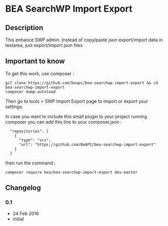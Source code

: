# BEA SearchWP Import Export #

## Description ##

This enhance SWP admin. Instead of copy/paste json export/import data in textarea, just export/import json files

## Important to know ##

To get this work, use composer :

```
git clone https://github.com/beapi/bea-searchwp-import-export && cd bea-searchwp-import-export
composer dump-autoload
```

Then go to tools > SWP Import Export page to import or export your settings

In case you want to include this small plugin to your project running composer you can add this line to your composer.json :

```
  "repositories": [
    {
      "type": "vcs",
      "url": "https://github.com/BeAPI/bea-searchwp-import-export"
    }
  ]
```

then run the command :

```
composer require bea/bea-searchwp-import-export dev-master
```

## Changelog ##

### 0.1
* 24 Feb 2016
* initial

